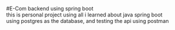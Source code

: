 #E-Com backend using spring boot
<br>
this is personal project using all i learned about java spring boot
<br>
using postgres as the database, and testing the api using postman
